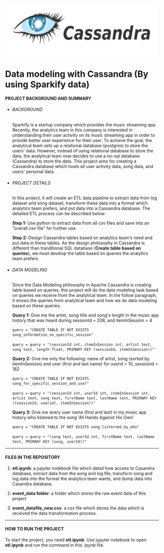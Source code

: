 <p align="center">
  <img width="500" height="170" src="https://github.com/ChunYen-Chang/Data-modeling-with-Cassandra/blob/master/images/cassandra_logo.jpg">
</p>

# Data modeling with Cassandra (By using Sparkify data)
#### PROJECT BACKGROUND AND SUMMARY
- ###### BACKGROUND
    Sparkify is a startup company which provides the music streaming app. Recently, the analytics team in this company is interested in understanding their user activity on its music streaming app in order to provide better user experience for their user. To achieve the goal, the analytical team sets up a relational database (postgres) to store the users' data. However, instead of using relational database to store the data, the analytical team now decides to use a no-sql database (Cassandra) to store the data. This project aims for creating a Cassandra database which hosts all user activity data, song data, and users' personal data. 

- ###### PROJECT DETAILS
    In this project, it will create an ETL data pipeline to extract data from log dataset and song dataset, transform these data into a format which analytics team prefers, and put data into a Cassandra database. The detailed ETL process can be described below:

    **Step 1:** Use python to extract data from all csv files and save into an "overall csv file" for further use.

    **Step 2:** Design Cassandra tables based on analytics team's need and put data in these tables. As the design philosophy in Cassandra is different than tranditional SQL database (**Create table based on queries**), we must develop the table based on queries the analytics team prefers

- ###### DATA MODELING
    Since the Data Modeling philosophy in Apache Cassandra is creating table based on queries, this project will do the data modeling task based on queries we receive from the analytical team. In the follow paragraph, it shows the queries from analytical team and how we do data modeling based on these queries.

    **Query 1:** Give me the artist, song title and song's length in the music app history that was heard during sessionId = 338, and itemInSession = 4
    ```
    query = "CREATE TABLE IF NOT EXISTS song_information_on_specific_session"

    query = query + "(sessionId int, itemInSession int, artist text, song text, length float, PRIMARY KEY (sessionId, itemInSession))"`
    ```

    **Query 2:** Give me only the following: name of artist, song (sorted by itemInSession) and user (first and last name) for userid = 10, sessionid = 182
    ```
    query = "CREATE TABLE IF NOT EXISTS song_for_specific_session_and_user"

    query = query + "(sessionId int, userId int, itemInSession int, artist text, song text, firstName text, lastName text, PRIMARY KEY ((sessionId, userid), itemInSession))"
    ```

    **Query 3:** Give me every user name (first and last) in my music app history who listened to the song 'All Hands Against His Own'<br/>
    ```
    query = "CREATE TABLE IF NOT EXISTS song_listerned_by_who"

    query = query + "(song text, userId int, firstName text, lastName text, PRIMARY KEY (song, userId))"
    ```
------------
#### FILES IN THE REPOSITORY
1. **etl.ipynb**: a jupyter notebook file which detail how access to Casandra database, extract data from the song and log file, transform song and log data into the format the analytics team wants, and dump data into Casandra database.

2. **event_data folder**: a folder which stores the raw event data of this project

3. **event_datafile_new.csv**: a csv file which stores the data which is received the data transformation process.
------------
#### HOW TO RUN THE PROJECT
To start the project, you need **etl.ipynb**. Use jupyter notebook to open **etl.ipynb** and run the command in this .ipynb file.

